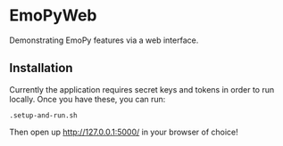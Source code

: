 # EmoPyWeb

Demonstrating EmoPy features via a web interface.

## Installation

Currently the application requires secret keys and tokens in order to run locally. Once you have these, you can run:   

```
.setup-and-run.sh
```

Then open up http://127.0.0.1:5000/ in your browser of choice!
